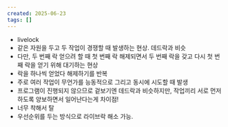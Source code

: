 ```yaml
---
created: 2025-06-23
tags: []
---
```

- livelock
- 같은 자원을 두고 두 작업이 경쟁할 때 발생하는 현상. 데드락과 비슷
- 다만, 두 번째 락 얻으려 할 때 첫 번째 락 해제되면서 두 번째 락을 갖고 다시 첫 번째 락을 얻기 위해 대기하는 현상
- 락을 하나씩 얻었다 해제하기를 반복
- 주로 여러 작업이 무언가를 능동적으로 그리고 동시에 시도할 때 발생
- 프로그램이 진행되지 않으므로 겉보기엔 데드락과 비슷하지만, 작업끼리 서로 먼저 하도록 양보하면서 일어난다는게 차이점!
- 너무 착해서 탈
- 우선순위를 두는 방식으로 라이브락 해소 가능.